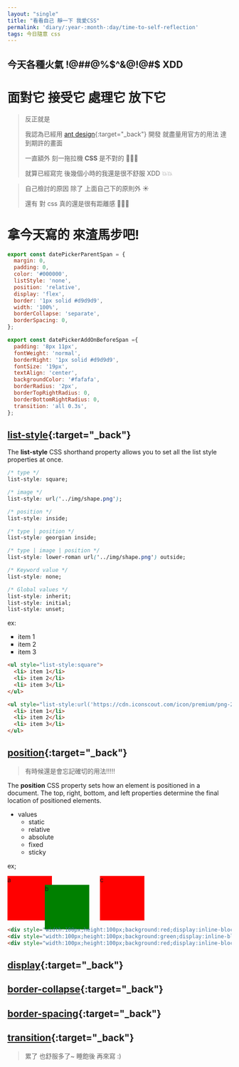 ```yaml
---
layout: "single"
title: "看看自己 靜一下 我愛CSS"
permalink: 'diary/:year-:month-:day/time-to-self-reflection'
tags: 今日隨意 css
---
```


## 今天各種火氣 !@#$%^&$#@%$^&@!@#$ XDD

# 面對它 接受它 處理它 放下它

> 反正就是
>
> 我認為已經用 [ant design](https://ant.design/){:target="_back"} 開發 就盡量用官方的用法 達到期許的畫面
>
> 一直額外 刻一拖拉機 **CSS** 是不對的 :triumph::triumph::triumph:
>
> 就算已經寫完 後幾個小時的我還是很不舒服 XDD :collision::collision:

> 自己檢討的原因 除了 上面自己下的原則外 :sunny:
>
> 還有 對 css 真的還是很有距離感 :wave::wave::wave:

# 拿今天寫的 來渣馬步吧!

~~~js
export const datePickerParentSpan = {
  margin: 0,
  padding: 0,
  color: '#000000',
  listStyle: 'none',
  position: 'relative',
  display: 'flex',
  border: '1px solid #d9d9d9',
  width: '100%',
  borderCollapse: 'separate',
  borderSpacing: 0,
};

export const datePickerAddOnBeforeSpan ={
  padding: '8px 11px',
  fontWeight: 'normal',
  borderRight: '1px solid #d9d9d9',
  fontSize: '19px',
  textAlign: 'center',
  backgroundColor: '#fafafa',
  borderRadius: '2px',
  borderTopRightRadius: 0,
  borderBottomRightRadius: 0,
  transition: 'all 0.3s',
};
~~~


## [list-style](https://developer.mozilla.org/en-US/docs/Web/CSS/list-style){:target="_back"}

The **list-style** CSS shorthand property allows you to set all the list style properties at once.

~~~css
/* type */
list-style: square;

/* image */
list-style: url('../img/shape.png');

/* position */
list-style: inside;

/* type | position */
list-style: georgian inside;

/* type | image | position */
list-style: lower-roman url('../img/shape.png') outside;

/* Keyword value */
list-style: none;

/* Global values */
list-style: inherit;
list-style: initial;
list-style: unset;
~~~

ex:
   <ul style="list-style:square">
     <li> item 1</li>
     <li> item 2</li>
     <li> item 3</li>
   </ul>

~~~html
<ul style="list-style:square">
  <li> item 1</li>
  <li> item 2</li>
  <li> item 3</li>
</ul>
~~~

~~~html
<ul style="list-style:url('https://cdn.iconscout.com/icon/premium/png-256-thumb/pikachu-2-625205.png') inside">
  <li> item 1</li>
  <li> item 2</li>
  <li> item 3</li>
</ul>
~~~


## [position](https://developer.mozilla.org/en-US/docs/Web/CSS/position){:target="_back"}

> 有時候還是會忘記確切的用法!!!!!

The **position** CSS property sets how an element is positioned in a document. The top, right, bottom, and left properties determine the final location of positioned elements.

- values
   - static
   - relative
   - absolute
   - fixed
   - sticky

ex;

<div style="width:100px;height:100px;background:red;display:inline-block;">a</div>
<div style="width:100px;height:100px;background:green;display:inline-block;position:relative;top:20px;right:20px">b</div>
<div style="width:100px;height:100px;background:red;display:inline-block;">c</div>

~~~html
<div style="width:100px;height:100px;background:red;display:inline-block;">a</div>
<div style="width:100px;height:100px;background:green;display:inline-block;position:relative;top:20px;right:20px">b</div>
<div style="width:100px;height:100px;background:red;display:inline-block;">c</div>
~~~

## [display](https://developer.mozilla.org/en-US/docs/Web/CSS/display){:target="_back"}

## [border-collapse](https://developer.mozilla.org/en-US/docs/Web/CSS/border-collapse){:target="_back"}

## [border-spacing](https://developer.mozilla.org/en-US/docs/Web/CSS/border-spacing){:target="_back"}

## [transition](https://developer.mozilla.org/en-US/docs/Web/CSS/transition){:target="_back"}


> 累了 也舒服多了~ 睡飽後 再來寫 :)

